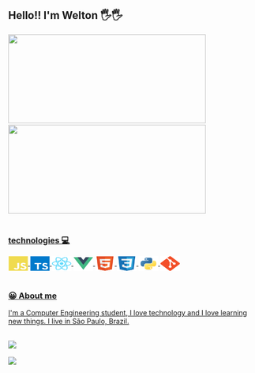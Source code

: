 ## Hello!! I'm Welton 🖐🖐

 <div>
  <a href="https://github.com/welton1986">
  <img width="400px" height="180em" src="https://github-readme-stats.vercel.app/api?username=welton1986&show_icons=true&theme=dracula&include_all_commits=true&count_private=true"/>
  <img width="400px" height="180em" src="https://github-readme-stats.vercel.app/api/top-langs/?username=welton1986&layout=compact&langs_count=7&theme=dracula"/>
</div> <br/>
 
 
 ### technologies 💻

<div style="display: inline_block">
  <img align="center" alt="welton-Js" height="30" width="40" src="https://raw.githubusercontent.com/devicons/devicon/master/icons/javascript/javascript-plain.svg">
  <img align="center" alt="welton-Ts" height="30" width="40" src="https://raw.githubusercontent.com/devicons/devicon/master/icons/typescript/typescript-plain.svg">
  <img align="center" alt="welton-React" height="30" width="40" src="https://raw.githubusercontent.com/devicons/devicon/master/icons/react/react-original.svg">
 <img align="center" alt="welton-Vuejs" height="30" width="40" src="https://raw.githubusercontent.com/devicons/devicon/master/icons/vuejs/vuejs-original.svg">
  <img align="center" alt="welton-HTML" height="30" width="40" src="https://raw.githubusercontent.com/devicons/devicon/master/icons/html5/html5-original.svg">
  <img align="center" alt="welton-CSS" height="30" width="40" src="https://raw.githubusercontent.com/devicons/devicon/master/icons/css3/css3-original.svg">
  <img align="center" alt="welton-Python" height="30" width="40" src="https://raw.githubusercontent.com/devicons/devicon/master/icons/python/python-original.svg">
 <img align="center" alt="welton-Git" height="30" width="40" src="https://raw.githubusercontent.com/devicons/devicon/master/icons/git/git-original.svg">
  
</div>  <br/>
  
  
  



### 😀 About me 

I'm a Computer Engineering student, I love technology and I love learning new things.
I live in São Paulo, Brazil. <br/><br/>
 
 
 
  <div style="display: inline_block"> 
 
  <a href="https://www.linkedin.com/in/welton-cardoso-35394a112" target="_blank"><img src="https://img.shields.io/badge/-LinkedIn-%230077B5?style=for-the-badge&logo=linkedin&logoColor=white" target="_blank"></a> 
   
   <a href="https://www.youtube.com/channel/UC2DfgIR_svqSO1m77FNeLFA" target="_blank"><img src= "https://img.shields.io/badge/YouTube-FF0000?style=for-the-badge&logo=youtube&logoColor=white" target="_blank"></a> 
 

</div> 
 
 








